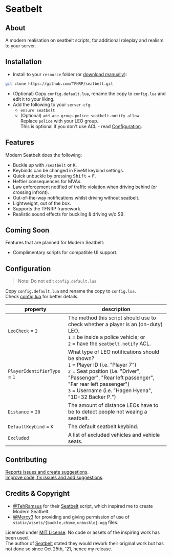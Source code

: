 # Seatbelt

## About

A modern realisation on seatbelt scripts, for additional roleplay and realism to your server.  

## Installation

- Install to your `resource` folder (or [download manually](https://github.com/TFNRP/seatbelt/archive/refs/heads/main.zip)):

```bash
git clone https://github.com/TFNRP/seatbelt.git
```

- (Optional) Copy `config.default.lua`, rename the copy to `config.lua` and edit it to your liking.
- Add the following to your `server.cfg`:
  - `ensure seatbelt`
  - (Optional) `add_ace group.police seatbelt.notify allow`  
    Replace `police` with your LEO group.  
    This is optional if you don't use ACL - read [Configuration](#configuration).

## Features

Modern Seatbelt does the following:

- Buckle up with `/seatbelt` or <kbd>K</kbd>.
- Keybinds can be changed in FiveM keybind settings.
- Quick unbuckle by pressing <kbd>Shift</kbd> + <kbd>F</kbd>.
- Heftier consequences for MVAs.
- Law enforcement notified of traffic violation
  when driving behind (or crossing infront).
- Out-of-the-way notifications whilst driving
  without seatbelt.
- Lightweight, out of the box.
- Supports the TFNRP framework.
- Realistic sound effects for buckling & driving w/o SB.

## Coming Soon

Features that are planned for Modern Seatbelt:

- Complimentary scripts for compatible UI support.

## Configuration

> Note: Do not edit `config.default.lua`

Copy `config.default.lua` and rename the copy to `config.lua`.  
Check [config.lua](https://github.com/TFNRP/seatbelt/blob/main/config.default.lua) for better details.

property | description
-- | --
`LeoCheck` = `2` | The method this script should use to check whether a player is an (on-duty) LEO.</br>`1` = be inside a police vehicle; or</br>`2` = have the `seatbelt.notify` ACL.
`PlayerIdentifierType` = `1` | What type of LEO notifications should be shown?</br>`1` = Player ID (i.e. "Player 7")</br>`2` = Seat position (i.e. "Driver", "Passenger", "Rear left passenger", "Far rear left passenger")</br>`3` = Username (i.e. "Hagen Hyena", "1D-32 Backer P.")
`Distance` = `20` | The amount of distance LEOs have to be to detect people not weaing a seatbelt.  
`DefaultKeybind` = `K` | The default seatbelt keybind.  
`Excluded` | A list of excluded vehicles and vehicle seats.

## Contributing

[Reports issues and create suggestions](https://github.com/TFNRP/seatbelt/issues).  
[Improve code, fix issues and add suggestions](https://github.com/TFNRP/seatbelt/pulls).

## Credits & Copyright

- [@TehRamsus](https://forum.cfx.re/u/TehRamsus) for their [Seatbelt](https://github.com/TehRamsus/Seatbelt) script, which inspired me to create Modern Seatbelt.  
- [@Mercy3](https://forum.cfx.re/u/Mercy3) for providing and giving permission of use of `static/assets/{buckle,chime,unbuckle}.ogg` files.

Licensed under [MIT License](https://github.com/TFNRP/seatbelt/blob/main/LICENSE). No code or assets of the inspiring work has been used.  
The author of [Seatbelt](https://github.com/TehRamsus/Seatbelt) stated they would rework their original work but has not done so since Oct 25th, '21, hence my release.  
